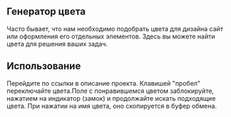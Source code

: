 ## Генератор цвета

Часто бывает, что нам необходимо подобрать цвета для дизайна сайт или оформления его отдельных элементов. Здесь вы можете найти цвета для решения ваших задач.

## Использование

Перейдите по ссылки в описание проекта. Клавишей "пробел" переключайте цвета.Поле с понравившемся цветом заблокируйте,
нажатием на индикатор (замок) и продолжайте искать подходящие цвета. При нажатии на имя цвета, оно скопируется в буфер обмена. 
